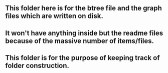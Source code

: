 ## This folder here is for the btree file and the graph files which are written on disk.
## It won't have anything inside but the readme files because of the massive number of items/files.
## This folder is for the purpose of keeping track of folder construction. 

